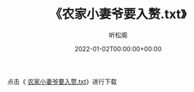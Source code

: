 ﻿---
title:  《农家小妻爷要入赘.txt》
date:   2022-01-02T00:00:00+00:00
author: 听松阁
layout: post
permalink: /农家小妻爷要入赘/
categories: 小说
tags: [小说]
---

点击《 [农家小妻爷要入赘.txt](http://img.660000.xyz/bookstukust/book/bntxt/10/农家小妻爷要入赘.txt)》进行下载